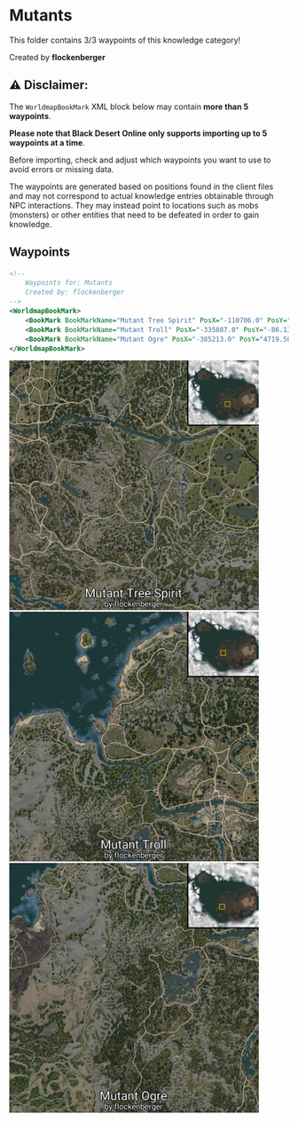 # Mutants

This folder contains 3/3 waypoints of this knowledge category!


Created by **flockenberger**

## ⚠️ Disclaimer:
The `WorldmapBookMark` XML block below may contain **more than 5 waypoints**.

**Please note that Black Desert Online only supports importing up to 5 waypoints at a time**.

Before importing, check and adjust which waypoints you want to use to avoid errors or missing data.

The waypoints are generated based on positions found in the client files and may not correspond to actual knowledge entries obtainable through NPC interactions.
They may instead point to locations such as mobs (monsters) or other entities that need to be defeated in order to gain knowledge.

## Waypoints
```xml
<!--
    Waypoints for: Mutants
    Created by: flockenberger
-->
<WorldmapBookMark>
    <BookMark BookMarkName="Mutant Tree Spirit" PosX="-110706.0" PosY="-9819.759765625" PosZ="-110706.0" />
    <BookMark BookMarkName="Mutant Troll" PosX="-335087.0" PosY="-86.13999938964844" PosZ="14982.0" />
    <BookMark BookMarkName="Mutant Ogre" PosX="-385213.0" PosY="4719.509765625" PosZ="-110847.0" />
</WorldmapBookMark>
```

<img src="./Mutants_Mutant Tree Spirit_Preview.webp" width="450"/> <img src="./Mutants_Mutant Troll_Preview.webp" width="450"/> <img src="./Mutants_Mutant Ogre_Preview.webp" width="450"/> 